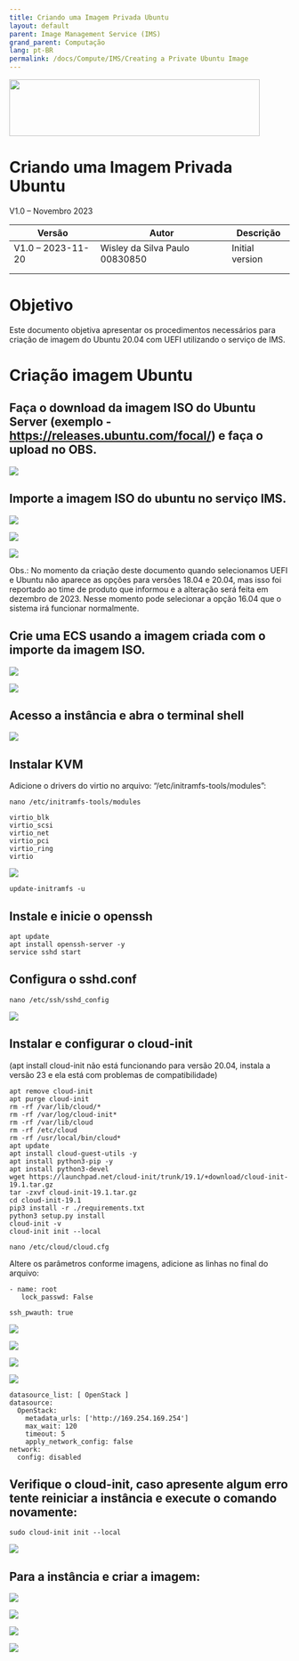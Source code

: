 ```yaml
---
title: Criando uma Imagem Privada Ubuntu
layout: default
parent: Image Management Service (IMS)
grand_parent: Computação
lang: pt-BR
permalink: /docs/Compute/IMS/Creating a Private Ubuntu Image
---
```

<img width="450px" height="102px" src="https://console-static.huaweicloud.com/static/authui/20210202115135/public/custom/images/logo-en.svg">

# Criando uma Imagem Privada Ubuntu

V1.0 – Novembro 2023

| **Versão**        | **Autor**                      | **Descrição**   |
| ----------------- | ------------------------------ | --------------- |
| V1.0 – 2023-11-20 | Wisley da Silva Paulo 00830850 | Initial version |
|                   |                                |                 |
|                   |                                |                 |

# Objetivo

Este documento objetiva apresentar os procedimentos necessários para
criação de imagem do Ubuntu 20.04 com UEFI utilizando o serviço de IMS.

# Criação imagem Ubuntu
    
## Faça o download da imagem ISO do Ubuntu Server (exemplo - <https://releases.ubuntu.com/focal/>) e faça o upload no OBS.

![](/huaweicloud-knowledge-base/assets/images/IMS-Creating-a-Private-Ubuntu-Image/media/image3.png)

## Importe a imagem ISO do ubuntu no serviço IMS.

![](/huaweicloud-knowledge-base/assets/images/IMS-Creating-a-Private-Ubuntu-Image/media/image4.png)

![](/huaweicloud-knowledge-base/assets/images/IMS-Creating-a-Private-Ubuntu-Image/media/image5.png)

![](/huaweicloud-knowledge-base/assets/images/IMS-Creating-a-Private-Ubuntu-Image/media/image6.png)

Obs.: No momento da criação deste documento quando selecionamos UEFI e
Ubuntu não aparece as opções para versões 18.04 e 20.04, mas isso foi
reportado ao time de produto que informou e a alteração será feita em
dezembro de 2023. Nesse momento pode selecionar a opção 16.04 que o
sistema irá funcionar normalmente.

## Crie uma ECS usando a imagem criada com o importe da imagem ISO. 

![](/huaweicloud-knowledge-base/assets/images/IMS-Creating-a-Private-Ubuntu-Image/media/image7.png)

![](/huaweicloud-knowledge-base/assets/images/IMS-Creating-a-Private-Ubuntu-Image/media/image8.png)

## Acesso a instância e abra o terminal shell

![](/huaweicloud-knowledge-base/assets/images/IMS-Creating-a-Private-Ubuntu-Image/media/image9.png)

## Instalar KVM

Adicione o drivers do virtio no arquivo: “/etc/initramfs-tools/modules”:

```shell
nano /etc/initramfs-tools/modules

virtio_blk
virtio_scsi
virtio_net
virtio_pci
virtio_ring
virtio
```

![](/huaweicloud-knowledge-base/assets/images/IMS-Creating-a-Private-Ubuntu-Image/media/image10.png)

```shell
update-initramfs -u
```

## Instale e inicie o openssh

```shell
apt update
apt install openssh-server -y
service sshd start
```

##  Configura o sshd.conf

```shell
nano /etc/ssh/sshd_config
```

![](/huaweicloud-knowledge-base/assets/images/IMS-Creating-a-Private-Ubuntu-Image/media/image11.png)

## Instalar e configurar o cloud-init

(apt install cloud-init não está funcionando para versão 20.04, instala
a versão 23 e ela está com problemas de compatibilidade)

```shell
apt remove cloud-init
apt purge cloud-init
rm -rf /var/lib/cloud/*
rm -rf /var/log/cloud-init*
rm -rf /var/lib/cloud
rm -rf /etc/cloud
rm -rf /usr/local/bin/cloud*
apt update
apt install cloud-guest-utils -y
apt install python3-pip -y
apt install python3-devel
wget https://launchpad.net/cloud-init/trunk/19.1/+download/cloud-init-19.1.tar.gz
tar -zxvf cloud-init-19.1.tar.gz
cd cloud-init-19.1
pip3 install -r ./requirements.txt
python3 setup.py install
cloud-init -v
cloud-init init --local

nano /etc/cloud/cloud.cfg
```

Altere os parâmetros conforme imagens, adicione as linhas no final do
arquivo:

```shell
- name: root
   lock_passwd: False 

ssh_pwauth: true
```

![](/huaweicloud-knowledge-base/assets/images/IMS-Creating-a-Private-Ubuntu-Image/media/image12.png)

![](/huaweicloud-knowledge-base/assets/images/IMS-Creating-a-Private-Ubuntu-Image/media/image13.png)

![](/huaweicloud-knowledge-base/assets/images/IMS-Creating-a-Private-Ubuntu-Image/media/image14.png)

![](/huaweicloud-knowledge-base/assets/images/IMS-Creating-a-Private-Ubuntu-Image/media/image15.png)

```shell
datasource_list: [ OpenStack ]
datasource:
  OpenStack:
    metadata_urls: ['http://169.254.169.254']
    max_wait: 120
    timeout: 5
    apply_network_config: false
network:
  config: disabled
```

##  Verifique o cloud-init, caso apresente algum erro tente reiniciar a instância e execute o comando novamente:

```shell
sudo cloud-init init --local
```

![](/huaweicloud-knowledge-base/assets/images/IMS-Creating-a-Private-Ubuntu-Image/media/image16.png)

## Para a instância e criar a imagem:

![](/huaweicloud-knowledge-base/assets/images/IMS-Creating-a-Private-Ubuntu-Image/media/image17.png)

![](/huaweicloud-knowledge-base/assets/images/IMS-Creating-a-Private-Ubuntu-Image/media/image18.png)

![](/huaweicloud-knowledge-base/assets/images/IMS-Creating-a-Private-Ubuntu-Image/media/image19.png)

![](/huaweicloud-knowledge-base/assets/images/IMS-Creating-a-Private-Ubuntu-Image/media/image20.png)
